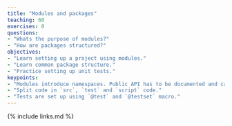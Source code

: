 ```yaml
---
title: "Modules and packages"
teaching: 60
exercises: 0
questions:
- "Whats the purpose of modules?"
- "How are packages structured?"
objectives:
- "Learn setting up a project using modules."
- "Learn common package structure."
- "Practice setting up unit tests."
keypoints:
- "Modules introduce namespaces. Public API has to be documented and can be exported."
- "Split code in `src`, `test` and `script` code."
- "Tests are set up using `@test` and `@testset` macro."
---
```


{% include links.md %}
